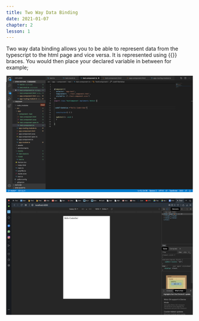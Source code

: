 ```yaml
---
title: Two Way Data Binding
date: 2021-01-07
chapter: 2
lesson: 1
---
```


Two way data binding allows you to be able to represent data from the typescript to the html page and vice versa. It is represented using {{}} braces. You would then place your declared variable in between for example;

![two-way-binding](images/what-are-components/two-way-binding.png)

![two-way-binding-2](images/what-are-components/two-way-binding-2.png)

